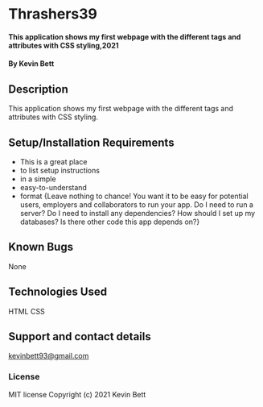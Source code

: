 # Thrashers39
#### This application shows my first webpage with the different tags and attributes with CSS styling,2021
#### By Kevin Bett
## Description
This application shows my first webpage with the different tags and attributes with CSS styling.
## Setup/Installation Requirements
* This is a great place
* to list setup instructions
* in a simple
* easy-to-understand
* format
{Leave nothing to chance! You want it to be easy for potential users, employers and collaborators to run your app. Do I need to run a server? Do I need to install any dependencies? How should I set up my databases? Is there other code this app depends on?}
## Known Bugs
None
## Technologies Used
HTML
CSS
## Support and contact details
kevinbett93@gmail.com
### License
MIT license
Copyright (c) 2021 Kevin Bett
  